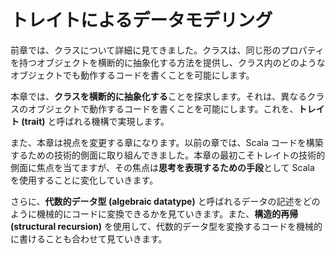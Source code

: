 # トレイトによるデータモデリング

前章では、クラスについて詳細に見てきました。クラスは、同じ形のプロパティを持つオブジェクトを横断的に抽象化する方法を提供し、クラス内のどのようなオブジェクトでも動作するコードを書くことを可能にします。

本章では、**クラスを横断的に抽象化する**ことを探求します。それは、異なるクラスのオブジェクトで動作するコードを書くことを可能にします。これを、**トレイト (trait)** と呼ばれる機構で実現します。

また、本章は視点を変更する章になります。以前の章では、Scala コードを構築するための技術的側面に取り組んできました。本章の最初こそトレイトの技術的側面に焦点を当てますが、その焦点は**思考を表現するための手段**として Scala を使用することに変化していきます。

さらに、**代数的データ型 (algebraic datatype)** と呼ばれるデータの記述をどのように機械的にコードに変換できるかを見ていきます。また、**構造的再帰 (structural recursion)** を使用して、代数的データ型を変換するコードを機械的に書けることも合わせて見ていきます。
